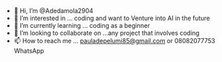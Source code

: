 - 👋 Hi, I’m @Adedamola2904
- 👀 I’m interested in ... coding and want to Venture into AI in the future
- 🌱 I’m currently learning ... coding as a beginner
- 💞️ I’m looking to collaborate on ...any project that involves coding
- 📫 How to reach me ... pauladepelumi85@gmail.com or 08082077753 WhatsApp

<!---
Adedamola2904/Adedamola2904 is a ✨ special ✨ repository because its `README.md` (this file) appears on your GitHub profile.
You can click the Preview link to take a look at your changes.
--->

